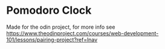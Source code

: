 # Pomodoro Clock

Made for the odin project, for more info see https://www.theodinproject.com/courses/web-development-101/lessons/pairing-project?ref=lnav
